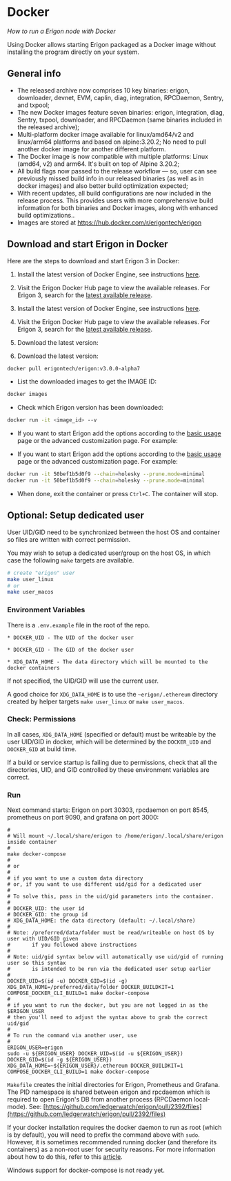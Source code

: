# Docker
*How to run a Erigon node with Docker*

Using Docker allows starting Erigon packaged as a Docker image without installing the program directly on your system.

## General info

* The released archive now comprises 10 key binaries: erigon, downloader, devnet, EVM, caplin, diag, integration, RPCDaemon, Sentry, and txpool;
* The new Docker images feature seven binaries: erigon, integration, diag, Sentry, txpool, downloader, and RPCDaemon (same binaries included in the released archive);
* Multi-platform docker image available for linux/amd64/v2 and linux/arm64 platforms and based on alpine:3.20.2; No need to pull another docker image for another different platform.
* The Docker image is now compatible with multiple platforms: Linux (amd64, v2) and arm64. It's built on top of Alpine 3.20.2;
* All build flags now passed to the release workflow — so, user can see previously missed build info in our released binaries (as well as in docker images) and also better build optimization expected;
* With recent updates, all build configurations are now included in the release process. This provides users with more comprehensive build information for both binaries and Docker images, along with enhanced build optimizations..
* Images are stored at <https://hub.docker.com/r/erigontech/erigon>

## Download and start Erigon in Docker

Here are the steps to download and start Erigon 3 in Docker:

1. Install the latest version of Docker Engine, see instructions [here](https://docs.docker.com/engine/install/).

2. Visit the Erigon Docker Hub page to view the available releases. For Erigon 3, search for the [latest available release](https://hub.docker.com/r/erigontech/erigon/tags?name=v3).
1. Install the latest version of Docker Engine, see instructions [here](https://docs.docker.com/engine/install/).

2. Visit the Erigon Docker Hub page to view the available releases. For Erigon 3, search for the [latest available release](https://hub.docker.com/r/erigontech/erigon/tags?name=v3).

3. Download the latest version:
3. Download the latest version:

```bash
docker pull erigontech/erigon:v3.0.0-alpha7
```
* List the downloaded images to get the IMAGE ID:
```bash
docker images
```
* Check which Erigon version has been downloaded:
```bash
docker run -it <image_id> --v
```
* If you want to start Erigon add the options according to the [basic usage](/basic-usage.md) page or the advanced customization page. For example:

* If you want to start Erigon add the options according to the [basic usage](/basic-usage.md) page or the advanced customization page. For example:

```bash
docker run -it 50bef1b5d0f9 --chain=holesky --prune.mode=minimal
docker run -it 50bef1b5d0f9 --chain=holesky --prune.mode=minimal
```
* When done, exit the container or press `Ctrl+C`. The container will stop.

## Optional: Setup dedicated user

User UID/GID need to be synchronized between the host OS and container so files are written with correct permission.

You may wish to setup a dedicated user/group on the host OS, in which case the following `make` targets are available.

```bash
# create "erigon" user
make user_linux
# or
make user_macos
```

### Environment Variables

There is a `.env.example` file in the root of the repo.
```
* DOCKER_UID - The UID of the docker user

* DOCKER_GID - The GID of the docker user

* XDG_DATA_HOME - The data directory which will be mounted to the docker containers
```

If not specified, the UID/GID will use the current user.

A good choice for `XDG_DATA_HOME` is to use the `~erigon/.ethereum` directory created by helper targets `make user_linux` or `make user_macos`.

### Check: Permissions

In all cases, `XDG_DATA_HOME` (specified or default) must be writeable by the user UID/GID in docker, which will be determined by the `DOCKER_UID` and `DOCKER_GID` at build time.

If a build or service startup is failing due to permissions, check that all the directories, UID, and GID controlled by these environment variables are correct.

### Run

Next command starts: Erigon on port 30303, rpcdaemon on port 8545, prometheus on port 9090, and grafana on port 3000:

```
#
# Will mount ~/.local/share/erigon to /home/erigon/.local/share/erigon inside container
#
make docker-compose
#
# or
#
# if you want to use a custom data directory
# or, if you want to use different uid/gid for a dedicated user
#
# To solve this, pass in the uid/gid parameters into the container.
#
# DOCKER_UID: the user id
# DOCKER_GID: the group id
# XDG_DATA_HOME: the data directory (default: ~/.local/share)
#
# Note: /preferred/data/folder must be read/writeable on host OS by user with UID/GID given
#       if you followed above instructions
#
# Note: uid/gid syntax below will automatically use uid/gid of running user so this syntax
#       is intended to be run via the dedicated user setup earlier
#
DOCKER_UID=$(id -u) DOCKER_GID=$(id -g) XDG_DATA_HOME=/preferred/data/folder DOCKER_BUILDKIT=1 COMPOSE_DOCKER_CLI_BUILD=1 make docker-compose
#
# if you want to run the docker, but you are not logged in as the $ERIGON_USER
# then you'll need to adjust the syntax above to grab the correct uid/gid
#
# To run the command via another user, use
#
ERIGON_USER=erigon
sudo -u ${ERIGON_USER} DOCKER_UID=$(id -u ${ERIGON_USER}) DOCKER_GID=$(id -g ${ERIGON_USER}) XDG_DATA_HOME=~${ERIGON_USER}/.ethereum DOCKER_BUILDKIT=1 COMPOSE_DOCKER_CLI_BUILD=1 make docker-compose
```

`Makefile` creates the initial directories for Erigon, Prometheus and Grafana. The PID namespace is shared between erigon and rpcdaemon which is required to open Erigon's DB from another process (RPCDaemon local-mode). See: [https://github.com/ledgerwatch/erigon/pull/2392/files](https://github.com/ledgerwatch/erigon/pull/2392/files)

If your docker installation requires the docker daemon to run as root (which is by default), you will need to prefix the command above with `sudo`. However, it is sometimes recommended running docker (and therefore its containers) as a non-root user for security reasons. For more information about how to do this, refer to this [article](https://docs.docker.com/engine/install/linux-postinstall/#manage-docker-as-a-non-root-user).

<div class="warning">
Windows support for docker-compose is not ready yet.
</div>